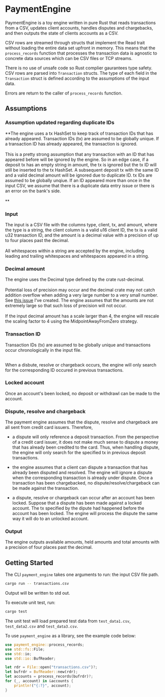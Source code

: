 # PaymentEngine

PaymentEngine is a toy engine written in pure Rust that reads transactions from a CSV, updates client accounts, handles disputes and chargebacks, and then outputs the state of clients accounts as a CSV.

CSV rows are streamed through structs that implement the Read trait without loading the entire data set upfront in memory. This means that the `process_records` function that processes the transaction data is agnostic to concrete data sources which can be CSV files or TCP streams.

There is no use of unsafe code so Rust complier gaurantees type safety. CSV rows are parsed into `Transaction` structs. The type of each field in the `Transaction` struct is defined according to the assumptions of the input data.

Errors are return to the caller of `process_records` function.

## Assumptions
### Assumption updated regarding duplicate IDs
**The engine uses a tx HashSet to keep track of transaction IDs that has already appeared. Transaction IDs (tx) are assumed to be globally unique. If a transaction ID has already appeared, the transaction is ignored. 
<br />
<br />
This is a pretty strong assumption that any transaction with an ID that has appeared before will be ignored by the engine. So in an edge case, if a deposit tx has an empty string in amount, the tx is ignored but the tx ID will still be inserted to the tx HashSet. A subsequent deposit tx with the same ID and a valid decimal amount will be ignored due to duplicate ID. tx IDs are assumed to be globally unqiue. If an ID appeared more than once in the input CSV, we assume that there is a duplicate data entry issue or there is an error on the bank's side. 
<br />
<br />
**
### Input
The input is a CSV file with the columns type, client, tx, and amount, where the type is a string, the client column is a valid u16 client ID, the tx is a valid u32 transaction ID, and the amount is a decimal value with a precision of up to four places past the decimal. 
<br />
<br />
All whitespaces within a string are accepted by the engine, including leading and trailing whitespaces and whitespaces appeared in a string.

### Decimal amount
The engine uses the Decimal type defined by the crate rust-decimal. 
<br />
<br />
Potential loss of precision may occur and the decimal crate may not catch addition overflow when adding a very large number to a very small number. See [this issue](https://github.com/paupino/rust-decimal/issues/511) I've created. The engine assumes that the amounts are not extremely large so that such loss of precision will not occur. 
<br />
<br />
If the input decimal amount has a scale larger than 4, the engine will rescale the scaling factor to 4 using the MidpointAwayFromZero strategy. 

### Transaction ID
Transaction IDs (tx) are assumed to be globally unique and transactions occur chronologically in the input file. 
<br />
<br />

When a disbute, resolve or chargeback occurs, the engine will only search for the corresponding ID occured in previous transactions.

### Locked account
Once an account's been locked, no deposit or withdrawl can be made to the account.

### Dispute, resolve and chargeback

The payment engine assumes that the dispute, resolve and chargeback are all sent from credit card issuers. Therefore,
- a dispute will only reference a deposit transaction. From the perspective of a credit card issuer, it does not make much sense to dispute a money that has already been credited to the card. Thus, when handling dispute, the engine will only search for the specified tx in previous deposit transactions.

- the engine assumes that a client can dispute a transaction that has already been disputed and resolved. The engine will ignore a dispute when the corresponding transaction is already under dispute. Once a transaction has been chargebacked, no dispute/resolve/chargeback can be made against the transaction.

- a dispute, resolve or chargeback can occur after an account has been locked. Suppose that a dispute has been made against a locked account. The tx specified by the dipute had happened before the account has been locked. The engine will process the dispute the same way it will do to an unlocked account.

### Output
The engine outputs available amounts, held amounts and total amounts with a precision of four places past the decimal. 
## Getting Started
The CLI `payment_engine` takes one arguments to run: the input CSV file path.
```sh
cargo run -- transactions.csv
```
Output will be written to std out.

To execute unit test, run:
```sh
cargo test
```
The unit test will load prepared test data from `test_data1.csv`, `test_data2.csv` and `test_data3.csv`.

To use `payment_engine` as a library, see the example code below:
```rust
use payment_engine::process_records;
use std::fs::File;
use std::io;
use std::io::BufReader;

let rdr = File::open("transactions.csv")?;
let bufrdr = BufReader::new(rdr);
let accounts = process_records(bufrdr)?;
for (_, account) in &accounts {
    println!("{:?}", account);
}
```

